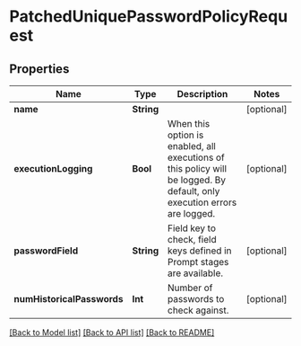 # PatchedUniquePasswordPolicyRequest

## Properties
Name | Type | Description | Notes
------------ | ------------- | ------------- | -------------
**name** | **String** |  | [optional] 
**executionLogging** | **Bool** | When this option is enabled, all executions of this policy will be logged. By default, only execution errors are logged. | [optional] 
**passwordField** | **String** | Field key to check, field keys defined in Prompt stages are available. | [optional] 
**numHistoricalPasswords** | **Int** | Number of passwords to check against. | [optional] 

[[Back to Model list]](../README.md#documentation-for-models) [[Back to API list]](../README.md#documentation-for-api-endpoints) [[Back to README]](../README.md)


